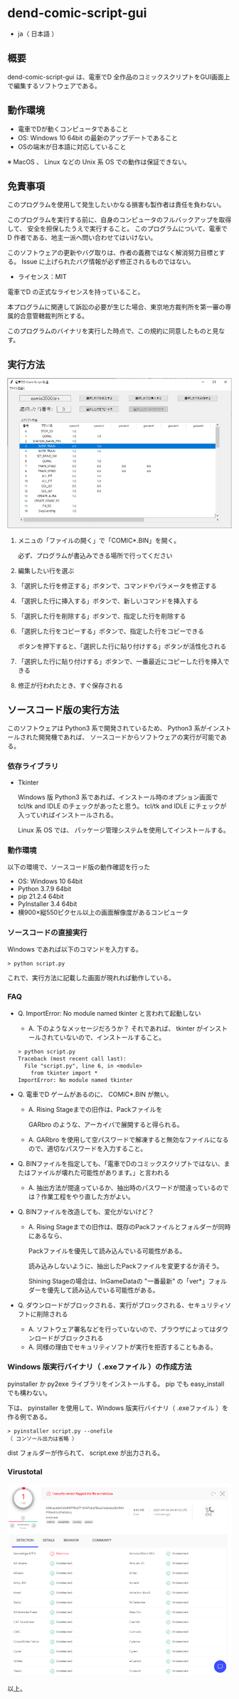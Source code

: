 # dend-comic-script-gui

* ja（ 日本語 ）

## 概要

dend-comic-script-gui は、電車でD 全作品のコミックスクリプトをGUI画面上で編集するソフトウェアである。

## 動作環境

* 電車でDが動くコンピュータであること
* OS: Windows 10 64bit の最新のアップデートであること
* OSの端末が日本語に対応していること

※ MacOS 、 Linux などの Unix 系 OS での動作は保証できない。


## 免責事項

このプログラムを使用して発生したいかなる損害も製作者は責任を負わない。

このプログラムを実行する前に、自身のコンピュータのフルバックアップを取得して、
安全を担保したうえで実行すること。
このプログラムについて、電車でD 作者である、地主一派へ問い合わせてはいけない。

このソフトウェアの更新やバグ取りは、作者の義務ではなく解消努力目標とする。
Issue に上げられたバグ情報が必ず修正されるものではない。

* ライセンス：MIT

電車でD の正式なライセンスを持っていること。

本プログラムに関連して訴訟の必要が生じた場合、東京地方裁判所を第一審の専属的合意管轄裁判所とする。

このプログラムのバイナリを実行した時点で、この規約に同意したものと見なす。


## 実行方法

![title](https://github.com/khttemp/dend-comic-script-gui/blob/main/image/title.png)

1. メニュの「ファイルの開く」で「COMIC*.BIN」を開く。

    必ず、プログラムが書込みできる場所で行ってください

2. 編集したい行を選ぶ

3. 「選択した行を修正する」ボタンで、コマンドやパラメータを修正する

4. 「選択した行に挿入する」ボタンで、新しいコマンドを挿入する

5. 「選択した行を削除する」ボタンで、指定した行を削除する

6. 「選択した行をコピーする」ボタンで、指定した行をコピーできる

    ボタンを押下すると、「選択した行に貼り付けする」ボタンが活性化される

7. 「選択した行に貼り付けする」ボタンで、一番最近にコピーした行を挿入できる

8. 修正が行われたとき、すぐ保存される

## ソースコード版の実行方法

このソフトウェアは Python3 系で開発されているため、 Python3 系がインストールされた開発機であれば、
ソースコードからソフトウェアの実行が可能である。


### 依存ライブラリ

* Tkinter

  Windows 版 Python3 系であれば、インストール時のオプション画面で tcl/tk and IDLE のチェックがあったと思う。
  tcl/tk and IDLE にチェックが入っていればインストールされる。
  
  Linux 系 OS では、 パッケージ管理システムを使用してインストールする。

### 動作環境

以下の環境で、ソースコード版の動作確認を行った

* OS: Windows 10 64bit
* Python 3.7.9 64bit
* pip 21.2.4 64bit
* PyInstaller 3.4 64bit
* 横900×縦550ピクセル以上の画面解像度があるコンピュータ

### ソースコードの直接実行

Windows であれば以下のコマンドを入力する。


````
> python script.py
````

これで、実行方法に記載した画面が現れれば動作している。


### FAQ

* Q. ImportError: No module named tkinter と言われて起動しない

  * A. 下のようなメッセージだろうか？ それであれば、 tkinter がインストールされていないので、インストールすること。
  
  ````
  > python script.py
  Traceback (most recent call last):
    File "script.py", line 6, in <module>
      from tkinter import *
  ImportError: No module named tkinter
  ````


* Q. 電車でD ゲームがあるのに、 COMIC*.BIN が無い。 
  
  * A. Rising Stageまでの旧作は、Packファイルを

    GARbro のような、アーカイバで展開すると得られる。

  * A. GARbro を使用して空パスワードで解凍すると無効なファイルになるので、適切なパスワードを入力すること。


* Q. BINファイルを指定しても、「電車でDのコミックスクリプトではない、またはファイルが壊れた可能性があります。」と言われる

  * A. 抽出方法が間違っているか、抽出時のパスワードが間違っているのでは？作業工程をやり直した方がよい。

* Q. BINファイルを改造しても、変化がないけど？

  * A. Rising Stageまでの旧作は、既存のPackファイルとフォルダーが同時にあるなら、

    Packファイルを優先して読み込んでいる可能性がある。

    読み込みしないように、抽出したPackファイルを変更するか消そう。

    Shining Stageの場合は、InGameDataの "一番最新" の「ver*」フォルダーを優先して読み込んでいる可能性がある。

* Q. ダウンロードがブロックされる、実行がブロックされる、セキュリティソフトに削除される

  * A. ソフトウェア署名などを行っていないので、ブラウザによってはダウンロードがブロックされる
  * A. 同様の理由でセキュリティソフトが実行を拒否することもある。



### Windows 版実行バイナリ（ .exeファイル ）の作成方法

pyinstaller か py2exe ライブラリをインストールする。 pip でも  easy_install  でも構わない。

下は、 pyinstaller を使用して、Windows 版実行バイナリ（ .exeファイル ）を作る例である。

````
> pyinstaller script.py --onefile
（ コンソール出力は省略 ）
````

dist フォルダーが作られて、 script.exe が出力される。

### Virustotal

![virustotal](https://github.com/khttemp/dend-comic-script-gui/blob/main/image/virustotal.png)

以上。